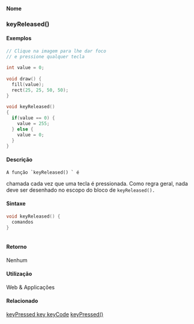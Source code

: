 
#### Nome
### keyReleased()

#### Exemplos

```pde
// Clique na imagem para lhe dar foco
// e pressione qualquer tecla
 
int value = 0; 
 
void draw() { 
  fill(value); 
  rect(25, 25, 50, 50); 
} 
 
void keyReleased() 
{ 
  if(value == 0) { 
    value = 255; 
  } else { 
    value = 0; 
  } 
} 

```



#### Descrição


	A função `keyReleased() ` é
chamada cada vez que uma tecla é pressionada. Como regra geral,
nada deve ser desenhado no escopo do bloco de `keyReleased().`

#### Sintaxe
```pde
void keyReleased() { 
  comandos
}
            
```

#### Retorno

	
Nenhum

#### Utilização

	
Web & Applicações

#### Relacionado
[keyPressed ](keyPressed
)
[key ](key
)
[keyCode](keyCode
)
[keyPressed() ](keyPressed_
)

